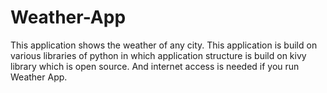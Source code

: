 # Weather-App
This application shows the weather of any city.
This application is build on various libraries of python in which application structure is build on kivy library which is open source.
And internet access is needed if you run Weather App.
